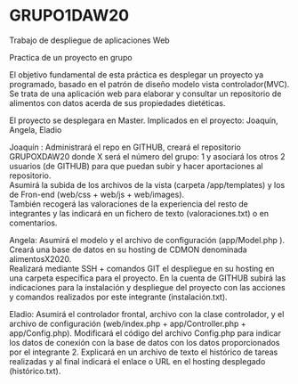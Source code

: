 # GRUPO1DAW20
Trabajo de despliegue de aplicaciones Web

Practica de un proyecto en grupo

El objetivo fundamental de esta práctica es desplegar un proyecto ya programado, basado en el patrón de diseño modelo vista controlador(MVC).
Se trata de una aplicación web para elaborar y consultar un repositorio de alimentos con datos acerda de sus propiedades dietéticas.

El proyecto se desplegara en Master.
Implicados en el proyecto: Joaquín, Angela, Eladio

Joaquín : 
Administrará el repo en GITHUB, creará el repositorio GRUPOXDAW20 donde X será el número del grupo: 1 
y asociará los otros 2 usuarios (de GITHUB) para que puedan subir y hacer aportaciones al repositorio.  
Asumirá la subida de los archivos de la vista (carpeta /app/templates) y los de Fron-end (web/css + web/js + web/images).  
También recogerá las valoraciones de la experiencia del resto de integrantes y las indicará en un fichero de texto (valoraciones.txt) o en comentarios. 

Angela:
Asumirá el modelo y el archivo de configuración (app/Model.php ).
Creará una base de datos en su hosting de CDMON denominada alimentosX2020.  
Realizará mediante SSH + comandos GIT el despliegue en su hosting en una carpeta específica para el proyecto. 
En la cuenta de GITHUB subirá las indicaciones para la instalación y despliegue del proyecto con las acciones y comandos realizados por este integrante (instalación.txt).

Eladio: 
Asumirá el controlador frontal, archivo con la clase controlador, y el archivo de configuración (web/index.php + app/Controller.php + app/Config.php).
Modificará el código del archivo Config.php para indicar los datos de conexión con la base de datos con los datos proporcionados por el integrante 2. 
Explicará en un archivo de texto el histórico de tareas realizadas y al final indicará el enlace o URL en el hosting desplegado (histórico.txt). 

